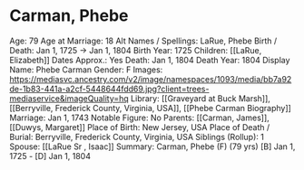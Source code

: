 # Carman, Phebe

Age: 79
Age at Marriage: 18
Alt Names / Spellings: LaRue, Phebe
Birth / Death: Jan 1, 1725 → Jan 1, 1804
Birth Year: 1725
Children: [[LaRue, Elizabeth]]
Dates Approx.: Yes
Death: Jan 1, 1804
Death Year: 1804
Display Name: Phebe Carman
Gender: F
Images: https://mediasvc.ancestry.com/v2/image/namespaces/1093/media/bb7a92de-1b83-441a-a2cf-5448644fdd69.jpg?client=trees-mediaservice&imageQuality=hq
Library: [[Graveyard at Buck Marsh]], [[Berryville, Frederick County, Virginia, USA]], [[Phebe Carman Biography]]
Marriage: Jan 1, 1743
Notable Figure: No
Parents: [[Carman, James]], [[Duwys, Margaret]]
Place of Birth: New Jersey, USA
Place of Death / Burial: Berryville, Frederick County, Virginia, USA
Siblings (Rollup): 1
Spouse: [[LaRue Sr , Isaac]]
Summary: Carman, Phebe (F) (79 yrs)
[B] Jan 1, 1725 - [D] Jan 1, 1804